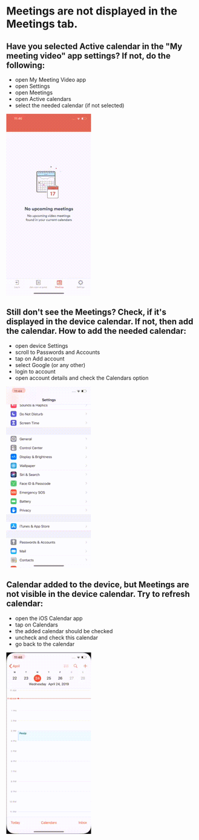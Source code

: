 # Meetings are not displayed in the Meetings tab.

## Have you selected Active calendar in the "My meeting video" app settings? If not, do the following: 
* open My Meeting Video app
* open Settings
* open Meetings
* open Active calendars
* select the needed calendar (if not selected)

![gif](IMG_0026.gif)


## Still don't see the Meetings? Check, if it's displayed in the device calendar. If not, then add the calendar. How to add the needed calendar: 
* open device Settings
* scroll to Passwords and Accounts
* tap on Add account
* select Google (or any other)
* login to account 
* open account details and check the Calendars option

![gif](IMG_0024.gif)


## Calendar added to the device, but Meetings are not visible in the device calendar. Try to refresh calendar:
* open the iOS Calendar app
* tap on Calendars
* the added calendar should be checked
* uncheck and check this calendar 
* go back to the calendar

![gif](IMG_0027.gif)

